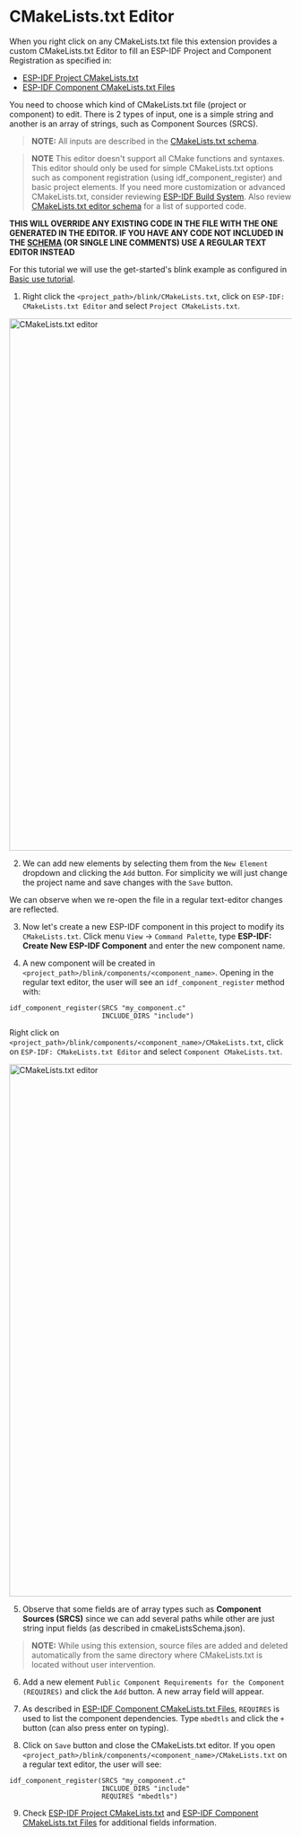# CMakeLists.txt Editor

When you right click on any CMakeLists.txt file this extension provides a custom CMakeLists.txt Editor to fill an ESP-IDF Project and Component Registration as specified in:

- [ESP-IDF Project CMakeLists.txt](https://docs.espressif.com/projects/esp-idf/en/latest/esp32/api-guides/build-system.html#project-cmakelists-file)
- [ESP-IDF Component CMakeLists.txt Files](https://docs.espressif.com/projects/esp-idf/en/latest/esp32/api-guides/build-system.html#component-cmakelists-files)

You need to choose which kind of CMakeLists.txt file (project or component) to edit. There is 2 types of input, one is a simple string and another is an array of strings, such as Component Sources (SRCS).

> **NOTE:** All inputs are described in the [CMakeLists.txt schema](../../cmakeListsSchema.json).

> **NOTE** This editor doesn't support all CMake functions and syntaxes. This editor should only be used for simple CMakeLists.txt options such as component registration (using idf_component_register) and basic project elements. If you need more customization or advanced CMakeLists.txt, consider reviewing [ESP-IDF Build System](https://docs.espressif.com/projects/esp-idf/en/latest/esp32/api-guides/build-system.html). Also review [CMakeLists.txt editor schema](../../cmakeListsSchema.json) for a list of supported code.

**THIS WILL OVERRIDE ANY EXISTING CODE IN THE FILE WITH THE ONE GENERATED IN THE EDITOR. IF YOU HAVE ANY CODE NOT INCLUDED IN THE [SCHEMA](../../cmakeListsSchema.json) (OR SINGLE LINE COMMENTS) USE A REGULAR TEXT EDITOR INSTEAD**

For this tutorial we will use the get-started's blink example as configured in [Basic use tutorial](./basic_use.md).

1. Right click the `<project_path>/blink/CMakeLists.txt`, click on `ESP-IDF: CMakeLists.txt Editor` and select `Project CMakeLists.txt`.

<p>
  <img src="../../media/tutorials/cmakelists_editor/cmakelists_editor.png" alt="CMakeLists.txt editor" width="950">
</p>

2. We can add new elements by selecting them from the `New Element` dropdown and clicking the `Add` button. For simplicity we will just change the project name and save changes with the `Save` button.

We can observe when we re-open the file in a regular text-editor changes are reflected.

3. Now let's create a new ESP-IDF component in this project to modify its `CMakeLists.txt`. Click menu `View` -> `Command Palette`, type **ESP-IDF: Create New ESP-IDF Component** and enter the new component name.

4. A new component will be created in `<project_path>/blink/components/<component_name>`. Opening in the regular text editor, the user will see an `idf_component_register` method with:

```
idf_component_register(SRCS "my_component.c"
                       INCLUDE_DIRS "include")
```

Right click on `<project_path>/blink/components/<component_name>/CMakeLists.txt`, click on `ESP-IDF: CMakeLists.txt Editor` and select `Component CMakeLists.txt`.

<p>
  <img src="../../media/tutorials/cmakelists_editor/components_editor.png" alt="CMakeLists.txt editor" width="950">
</p>

5. Observe that some fields are of array types such as **Component Sources (SRCS)** since we can add several paths while other are just string input fields (as described in cmakeListsSchema.json).

> **NOTE:** While using this extension, source files are added and deleted automatically from the same directory where CMakeLists.txt is located without user intervention.

6. Add a new element `Public Component Requirements for the Component (REQUIRES)` and click the `Add` button. A new array field will appear.

7. As described in [ESP-IDF Component CMakeLists.txt Files](https://docs.espressif.com/projects/esp-idf/en/latest/esp32/api-guides/build-system.html#component-cmakelists-files), `REQUIRES` is used to list the component dependencies. Type `mbedtls` and click the `+` button (can also press enter on typing).

8. Click on `Save` button and close the CMakeLists.txt editor. If you open `<project_path>/blink/components/<component_name>/CMakeLists.txt` on a regular text editor, the user will see:

```
idf_component_register(SRCS "my_component.c"
                       INCLUDE_DIRS "include"
                       REQUIRES "mbedtls")
```

9. Check [ESP-IDF Project CMakeLists.txt](https://docs.espressif.com/projects/esp-idf/en/latest/esp32/api-guides/build-system.html#project-cmakelists-file) and [ESP-IDF Component CMakeLists.txt Files](https://docs.espressif.com/projects/esp-idf/en/latest/esp32/api-guides/build-system.html#component-cmakelists-files) for additional fields information.

